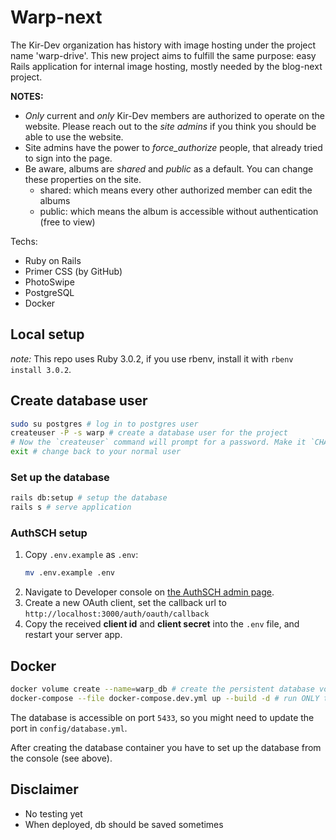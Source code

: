 # Warp-next

The Kir-Dev organization has history with image hosting under the project name 'warp-drive'. This new project aims to fulfill the same purpose: easy Rails application for internal image hosting, mostly needed by the blog-next project.

**NOTES:**
* *Only* current and *only* Kir-Dev members are authorized to operate on the website. Please reach out to the *site admins* if you think you should be able to use the website.
* Site admins have the power to *force_authorize* people, that already tried to sign into the page.
* Be aware, albums are *shared* and *public* as a default. You can change these properties on the site.
    * shared: which means every other authorized member can edit the albums
    * public: which means the album is accessible without authentication (free to view)

Techs:
* Ruby on Rails
* Primer CSS (by GitHub)
* PhotoSwipe
* PostgreSQL
* Docker

## Local setup

*note:* This repo uses Ruby 3.0.2, if you use rbenv, install it with `rbenv install 3.0.2`.

## Create database user

```bash
sudo su postgres # log in to postgres user
createuser -P -s warp # create a database user for the project
# Now the `createuser` command will prompt for a password. Make it `CHANGE-ME`.
exit # change back to your normal user
```

### Set up the database

```bash
rails db:setup # setup the database
rails s # serve application
```

### AuthSCH setup

1. Copy `.env.example` as `.env`:
    ```bash
    mv .env.example .env
    ```
2. Navigate to Developer console on [the AuthSCH admin page](https://auth.sch.bme.hu).
3. Create a new OAuth client, set the callback url to `http://localhost:3000/auth/oauth/callback`
4. Copy the received **client id** and **client secret** into the `.env` file, and restart your server app.

## Docker

```bash
docker volume create --name=warp_db # create the persistent database volume
docker-compose --file docker-compose.dev.yml up --build -d # run ONLY the database container
```

The database is accessible on port `5433`, so you might need to update the port in `config/database.yml`.

After creating the database container you have to set up the database from the console (see above).

## Disclaimer

* No testing yet
* When deployed, db should be saved sometimes
